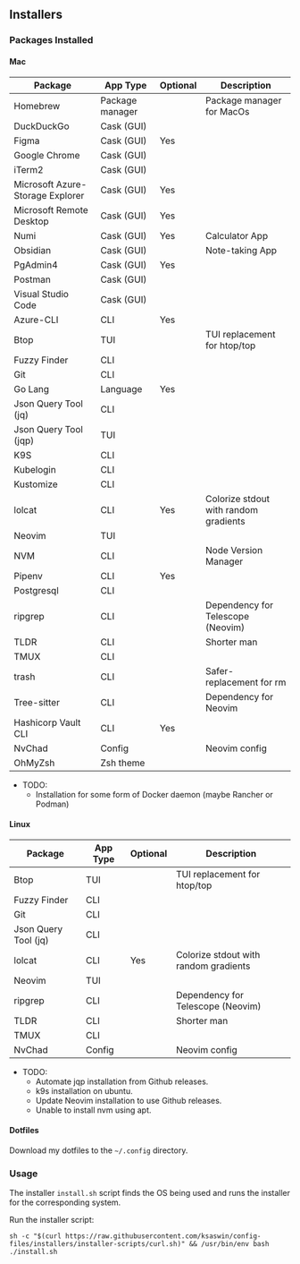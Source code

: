 ## Installers


### Packages Installed

#### Mac

| Package                          | App Type        | Optional | Description                           |
|----------------------------------|-----------------|----------|---------------------------------------|
| Homebrew                         | Package manager |          | Package manager for MacOs             |
| DuckDuckGo                       | Cask (GUI)      |          |                                       |
| Figma                            | Cask (GUI)      | Yes      |                                       |
| Google Chrome                    | Cask (GUI)      |          |                                       |
| iTerm2                           | Cask (GUI)      |          |                                       |
| Microsoft Azure-Storage Explorer | Cask (GUI)      | Yes      |                                       |
| Microsoft Remote Desktop         | Cask (GUI)      | Yes      |                                       |
| Numi                             | Cask (GUI)      | Yes      | Calculator App                        |
| Obsidian                         | Cask (GUI)      |          | Note-taking App                       |
| PgAdmin4                         | Cask (GUI)      | Yes      |                                       |
| Postman                          | Cask (GUI)      |          |                                       |
| Visual Studio Code               | Cask (GUI)      |          |                                       |
| Azure-CLI                        | CLI             | Yes      |                                       |
| Btop                             | TUI             |          | TUI replacement for htop/top          |
| Fuzzy Finder                     | CLI             |          |                                       |
| Git                              | CLI             |          |                                       |
| Go Lang                          | Language        | Yes      |                                       |
| Json Query Tool (jq)             | CLI             |          |                                       |
| Json Query Tool (jqp)            | TUI             |          |                                       |
| K9S                              | CLI             |          |                                       |
| Kubelogin                        | CLI             |          |                                       |
| Kustomize                        | CLI             |          |                                       |
| lolcat                           | CLI             | Yes      | Colorize stdout with random gradients |
| Neovim                           | TUI             |          |                                       |
| NVM                              | CLI             |          | Node Version Manager                  |
| Pipenv                           | CLI             | Yes      |                                       |
| Postgresql                       | CLI             |          |                                       |
| ripgrep                          | CLI             |          | Dependency for Telescope (Neovim)     |
| TLDR                             | CLI             |          | Shorter man                           |
| TMUX                             | CLI             |          |                                       |
| trash                            | CLI             |          | Safer-replacement for rm              |
| Tree-sitter                      | CLI             |          | Dependency for Neovim                 |
| Hashicorp Vault CLI              | CLI             | Yes      |                                       |
| NvChad                           | Config          |          | Neovim config                         |
| OhMyZsh                          | Zsh theme       |          |                                       |

- TODO:
  - Installation for some form of Docker daemon (maybe Rancher or Podman)

#### Linux

| Package                          | App Type        | Optional | Description                           |
|----------------------------------|-----------------|----------|---------------------------------------|
| Btop                             | TUI             |          | TUI replacement for htop/top          |
| Fuzzy Finder                     | CLI             |          |                                       |
| Git                              | CLI             |          |                                       |
| Json Query Tool (jq)             | CLI             |          |                                       |
| lolcat                           | CLI             | Yes      | Colorize stdout with random gradients |
| Neovim                           | TUI             |          |                                       |
| ripgrep                          | CLI             |          | Dependency for Telescope (Neovim)     |
| TLDR                             | CLI             |          | Shorter man                           |
| TMUX                             | CLI             |          |                                       |
| NvChad                           | Config          |          | Neovim config                         |

- TODO:
  - Automate jqp installation from Github releases.
  - k9s installation on ubuntu.
  - Update Neovim installation to use Github releases.
  - Unable to install nvm using apt.


#### Dotfiles

Download my dotfiles to the `~/.config` directory.


### Usage

The installer `install.sh` script finds the OS being used and runs the installer for the corresponding system.

Run the installer script:
```shell
sh -c "$(curl https://raw.githubusercontent.com/ksaswin/config-files/installers/installer-scripts/curl.sh)" && /usr/bin/env bash ./install.sh
```
